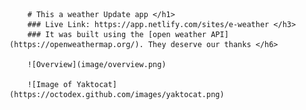         # This a weather Update app </h1>
        ### Live Link: https://app.netlify.com/sites/e-weather </h3>
        ### It was built using the [open weather API](https://openweathermap.org/). They deserve our thanks </h6>
        
        ![Overview](image/overview.png)

        ![Image of Yaktocat](https://octodex.github.com/images/yaktocat.png)
